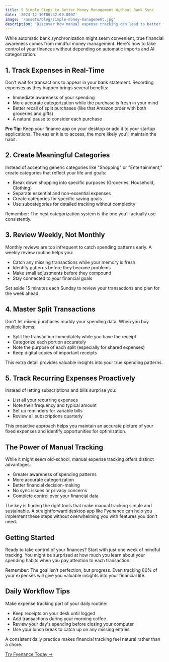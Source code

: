 ```yaml
---
title: 5 Simple Steps to Better Money Management Without Bank Sync
date: '2024-12-10T06:42:00.000Z'
image: '/assets/blog/simple-money-management.jpg'
description: 'Discover how manual expense tracking can lead to better financial awareness and control. Learn practical steps to manage your money mindfully without relying on automatic bank synchronization.'
---
```


While automatic bank synchronization might seem convenient, true financial awareness comes from mindful money management. Here's how to take control of your finances without depending on automatic imports and AI categorization.

## 1. Track Expenses in Real-Time

Don't wait for transactions to appear in your bank statement. Recording expenses as they happen brings several benefits:
- Immediate awareness of your spending
- More accurate categorization while the purchase is fresh in your mind
- Better recall of split purchases (like that Amazon order with both groceries and gifts)
- A natural pause to consider each purchase

**Pro Tip**: Keep your finance app on your desktop or add it to your startup applications. The easier it is to access, the more likely you'll maintain the habit.

## 2. Create Meaningful Categories

Instead of accepting generic categories like "Shopping" or "Entertainment," create categories that reflect your life and goals:
- Break down shopping into specific purposes (Groceries, Household, Clothing)
- Separate essential and non-essential expenses
- Create categories for specific saving goals
- Use subcategories for detailed tracking without complexity

Remember: The best categorization system is the one you'll actually use consistently.

## 3. Review Weekly, Not Monthly

Monthly reviews are too infrequent to catch spending patterns early. A weekly review routine helps you:
- Catch any missing transactions while your memory is fresh
- Identify patterns before they become problems
- Make small adjustments before they compound
- Stay connected to your financial goals

Set aside 15 minutes each Sunday to review your transactions and plan for the week ahead.

## 4. Master Split Transactions

Don't let mixed purchases muddy your spending data. When you buy multiple items:
- Split the transaction immediately while you have the receipt
- Categorize each portion accurately
- Note the purpose of each split (especially for shared expenses)
- Keep digital copies of important receipts

This extra detail provides valuable insights into your true spending patterns.

## 5. Track Recurring Expenses Proactively

Instead of letting subscriptions and bills surprise you:
- List all your recurring expenses
- Note their frequency and typical amount
- Set up reminders for variable bills
- Review all subscriptions quarterly

This proactive approach helps you maintain an accurate picture of your fixed expenses and identify opportunities for optimization.

## The Power of Manual Tracking

While it might seem old-school, manual expense tracking offers distinct advantages:
- Greater awareness of spending patterns
- More accurate categorization
- Better financial decision-making
- No sync issues or privacy concerns
- Complete control over your financial data

The key is finding the right tools that make manual tracking simple and sustainable. A straightforward desktop app like Fyenance can help you implement these steps without overwhelming you with features you don't need.

## Getting Started

Ready to take control of your finances? Start with just one week of mindful tracking. You might be surprised at how much you learn about your spending habits when you pay attention to each transaction.

Remember: The goal isn't perfection, but progress. Even tracking 80% of your expenses will give you valuable insights into your financial life.

## Daily Workflow Tips

Make expense tracking part of your daily routine:
- Keep receipts on your desk until logged
- Add transactions during your morning coffee
- Review your day's spending before closing your computer
- Use your lunch break to catch up on any missing entries

A consistent daily practice makes financial tracking feel natural rather than a chore.

[Try Fyenance Today →](/buy.html)